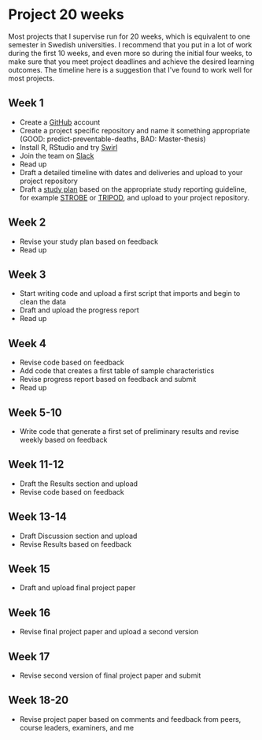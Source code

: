 # Project 20 weeks 
Most projects that I supervise run for 20 weeks, which is equivalent
to one semester in Swedish universities. I recommend that you put in a
lot of work during the first 10 weeks, and even more so during the
initial four weeks, to make sure that you meet project deadlines and
achieve the desired learning outcomes. The timeline here is a
suggestion that I've found to work well for most projects.

## Week 1
- Create a [GitHub](https://github.com/) account
- Create a project specific repository and name it something appropriate (GOOD: predict-preventable-deaths, BAD: Master-thesis)
- Install R, RStudio and try [Swirl](https://swirlstats.com/students.html)
- Join the team on [Slack](https://join.slack.com/t/teambengaltiger/shared_invite/zt-9pyvrok0-9OpClFBfWuTdxInVP_gxrw)
- Read up
- Draft a detailed timeline with dates and deliveries and upload to
  your project repository
- Draft a [study plan](study-plan.md) based on the appropriate study
  reporting guideline, for example
  [STROBE](https://www.equator-network.org/reporting-guidelines/strobe/)
  or
  [TRIPOD](https://www.equator-network.org/reporting-guidelines/tripod-statement/),
  and upload to your project repository.
  
## Week 2
- Revise your study plan based on feedback
- Read up

## Week 3
- Start writing code and upload a first script that imports and begin
  to clean the data
- Draft and upload the progress report 
- Read up
  
## Week 4
- Revise code based on feedback
- Add code that creates a first table of sample characteristics
- Revise progress report based on feedback and submit
- Read up

## Week 5-10
- Write code that generate a first set of preliminary results and
  revise weekly based on feedback

## Week 11-12
- Draft the Results section and upload
- Revise code based on feedback

## Week 13-14
- Draft Discussion section and upload
- Revise Results based on feedback

## Week 15
- Draft and upload final project paper

## Week 16 
- Revise final project paper and upload a second version

## Week 17 
- Revise second version of final project paper and submit

## Week 18-20
- Revise project paper based on comments and feedback from peers,
  course leaders, examiners, and me
